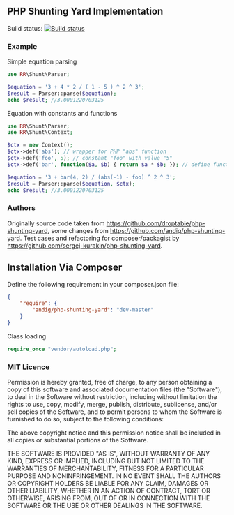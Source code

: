 ## PHP Shunting Yard Implementation

Build status: [![Build status](https://travis-ci.org/andig/php-shunting-yard.png)](https://travis-ci.org/andig/php-shunting-yard)

### Example

Simple equation parsing
```php
use RR\Shunt\Parser;

$equation = '3 + 4 * 2 / ( 1 - 5 ) ^ 2 ^ 3';
$result = Parser::parse($equation);
echo $result; //3.0001220703125
```

Equation with constants and functions
```php
use RR\Shunt\Parser;
use RR\Shunt\Context;

$ctx = new Context();
$ctx->def('abs'); // wrapper for PHP "abs" function
$ctx->def('foo', 5); // constant "foo" with value "5"
$ctx->def('bar', function($a, $b) { return $a * $b; }); // define function

$equation = '3 + bar(4, 2) / (abs(-1) - foo) ^ 2 ^ 3';
$result = Parser::parse($equation, $ctx);
echo $result; //3.0001220703125
```

### Authors

Originally source code taken from https://github.com/droptable/php-shunting-yard, some changes from https://github.com/andig/php-shunting-yard. 
Test cases and refactoring for composer/packagist by https://github.com/sergej-kurakin/php-shunting-yard.

## Installation Via Composer

Define the following requirement in your composer.json file:

```json
{
    "require": {
        "andig/php-shunting-yard": "dev-master"
    }
}
```

Class loading

```php
require_once "vendor/autoload.php";
```


### MIT Licence

Permission is hereby granted, free of charge, to any person obtaining a copy of this software and associated documentation files (the "Software"), to deal in the Software without restriction, including without limitation the rights to use, copy, modify, merge, publish, distribute, sublicense, and/or sell copies of the Software, and to permit persons to whom the Software is furnished to do so, subject to the following conditions:

The above copyright notice and this permission notice shall be included in all copies or substantial portions of the Software.

THE SOFTWARE IS PROVIDED "AS IS", WITHOUT WARRANTY OF ANY KIND, EXPRESS OR IMPLIED, INCLUDING BUT NOT LIMITED TO THE WARRANTIES OF MERCHANTABILITY, FITNESS FOR A PARTICULAR PURPOSE AND NONINFRINGEMENT. IN NO EVENT SHALL THE AUTHORS OR COPYRIGHT HOLDERS BE LIABLE FOR ANY CLAIM, DAMAGES OR OTHER LIABILITY, WHETHER IN AN ACTION OF CONTRACT, TORT OR OTHERWISE, ARISING FROM, OUT OF OR IN CONNECTION WITH THE SOFTWARE OR THE USE OR OTHER DEALINGS IN THE SOFTWARE.